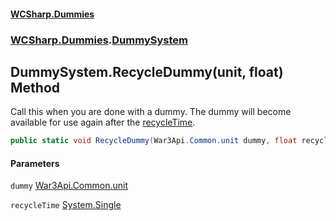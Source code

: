 #### [WCSharp.Dummies](README.md 'README')
### [WCSharp.Dummies](WCSharp.Dummies.md 'WCSharp.Dummies').[DummySystem](WCSharp.Dummies.DummySystem.md 'WCSharp.Dummies.DummySystem')

## DummySystem.RecycleDummy(unit, float) Method

Call this when you are done with a dummy. The dummy will become available for use again after the [recycleTime](WCSharp.Dummies.DummySystem.RecycleDummy(War3Api.Common.unit,float).md#WCSharp.Dummies.DummySystem.RecycleDummy(War3Api.Common.unit,float).recycleTime 'WCSharp.Dummies.DummySystem.RecycleDummy(War3Api.Common.unit, float).recycleTime').

```csharp
public static void RecycleDummy(War3Api.Common.unit dummy, float recycleTime=2f);
```
#### Parameters

<a name='WCSharp.Dummies.DummySystem.RecycleDummy(War3Api.Common.unit,float).dummy'></a>

`dummy` [War3Api.Common.unit](https://docs.microsoft.com/en-us/dotnet/api/War3Api.Common.unit 'War3Api.Common.unit')

<a name='WCSharp.Dummies.DummySystem.RecycleDummy(War3Api.Common.unit,float).recycleTime'></a>

`recycleTime` [System.Single](https://docs.microsoft.com/en-us/dotnet/api/System.Single 'System.Single')